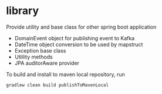# library
Provide utility and base class for other spring boot application

- DomainEvent object for publishing event to Kafka
- DateTime object conversion to be used by mapstruct
- Exception base class
- Utlility methods
- JPA auditorAware provider 

To build and install to maven local repository, run
```
gradlew clean build publishToMavenLocal
```